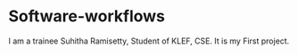 # Software-workflows
I am a trainee Suhitha Ramisetty, Student of KLEF, CSE.
It is my First project.

